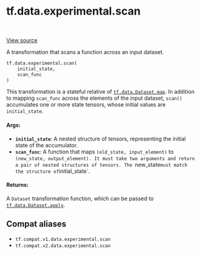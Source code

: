 <div itemscope itemtype="http://developers.google.com/ReferenceObject">
<meta itemprop="name" content="tf.data.experimental.scan" />
<meta itemprop="path" content="Stable" />
</div>

# tf.data.experimental.scan

<!-- Insert buttons and diff -->

<table class="tfo-notebook-buttons tfo-api" align="left">
</table>

<a target="_blank" href="/code/stable/tensorflow/python/data/experimental/ops/scan_ops.py">View source</a>



A transformation that scans a function across an input dataset.

``` python
tf.data.experimental.scan(
    initial_state,
    scan_func
)
```



<!-- Placeholder for "Used in" -->

This transformation is a stateful relative of <a href="../../../tf/data/Dataset.md#map"><code>tf.data.Dataset.map</code></a>.
In addition to mapping `scan_func` across the elements of the input dataset,
`scan()` accumulates one or more state tensors, whose initial values are
`initial_state`.

#### Args:


* <b>`initial_state`</b>: A nested structure of tensors, representing the initial state
  of the accumulator.
* <b>`scan_func`</b>: A function that maps `(old_state, input_element)` to
  `(new_state, output_element). It must take two arguments and return a
  pair of nested structures of tensors. The `new_state` must match the
  structure of `initial_state`.


#### Returns:

A `Dataset` transformation function, which can be passed to
<a href="../../../tf/data/Dataset.md#apply"><code>tf.data.Dataset.apply</code></a>.


## Compat aliases

* `tf.compat.v1.data.experimental.scan`
* `tf.compat.v2.data.experimental.scan`

